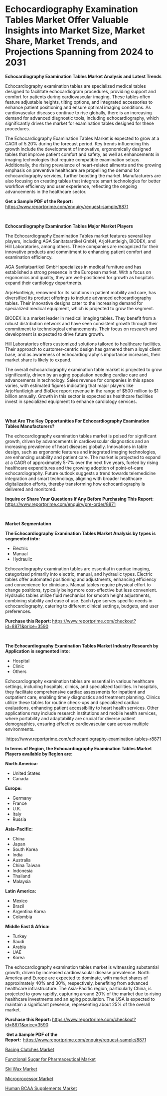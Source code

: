 <p><h1>Echocardiography Examination Tables Market Offer Valuable Insights into Market Size, Market Share, Market Trends, and Projections Spanning from 2024 to 2031</h1></p><p><strong>Echocardiography Examination Tables Market Analysis and Latest Trends</strong></p>
<p><p>Echocardiography examination tables are specialized medical tables designed to facilitate echocardiogram procedures, providing support and comfort for patients during cardiovascular imaging. These tables often feature adjustable heights, tilting options, and integrated accessories to enhance patient positioning and ensure optimal imaging conditions. As cardiovascular diseases continue to rise globally, there is an increasing demand for advanced diagnostic tools, including echocardiography, which significantly drives the market for examination tables designed for these procedures.</p><p>The Echocardiography Examination Tables Market is expected to grow at a CAGR of 5.20% during the forecast period. Key trends influencing this growth include the development of innovative, ergonomically designed tables that improve patient comfort and safety, as well as enhancements in imaging technologies that require compatible examination setups. Additionally, the rising prevalence of heart-related ailments and the growing emphasis on preventive healthcare are propelling the demand for echocardiography services, further boosting the market. Manufacturers are also focusing on creating tables that integrate smart technologies for better workflow efficiency and user experience, reflecting the ongoing advancements in the healthcare sector.</p></p>
<p><strong>Get a Sample PDF of the Report:&nbsp;</strong> <a href="https://www.reportprime.com/enquiry/request-sample/8871?utm_campaign=1087&utm_medium=2&utm_source=Github&utm_content=ia&utm_term=28112024&utm_id=echocardiography-examination-tables">https://www.reportprime.com/enquiry/request-sample/8871</a></p>
<p>&nbsp;</p>
<p><strong>Echocardiography Examination Tables Major Market Players</strong></p>
<p><p>The Echocardiography Examination Tables market features several key players, including AGA Sanitatsartikel GmbH, ArjoHuntleigh, BIODEX, and Hill Laboratories, among others. These companies are recognized for their innovative products and commitment to enhancing patient comfort and examination efficiency.</p><p>AGA Sanitatsartikel GmbH specializes in medical furniture and has established a strong presence in the European market. With a focus on ergonomics and quality, they are well-positioned for growth as hospitals expand their cardiology departments.</p><p>ArjoHuntleigh, renowned for its solutions in patient mobility and care, has diversified its product offerings to include advanced echocardiography tables. Their innovative designs cater to the increasing demand for specialized medical equipment, which is projected to grow the segment.</p><p>BIODEX is a market leader in medical imaging tables. They benefit from a robust distribution network and have seen consistent growth through their commitment to technological enhancements. Their focus on research and development is expected to drive future growth.</p><p>Hill Laboratories offers customized solutions tailored to healthcare facilities. Their approach to customer-centric design has garnered them a loyal client base, and as awareness of echocardiography's importance increases, their market share is likely to expand.</p><p>The overall echocardiography examination table market is projected to grow significantly, driven by an aging population needing cardiac care and advancements in technology. Sales revenue for companies in this space varies, with estimated figures indicating that major players like ArjoHuntleigh and BioDex report revenue in the range of $500 million to $1 billion annually. Growth in this sector is expected as healthcare facilities invest in specialized equipment to enhance cardiology services.</p></p>
<p>&nbsp;</p>
<p><strong>What Are The Key Opportunities For Echocardiography Examination Tables Manufacturers?</strong></p>
<p><p>The echocardiography examination tables market is poised for significant growth, driven by advancements in cardiovascular diagnostics and an increasing prevalence of heart diseases globally. Innovations in table design, such as ergonomic features and integrated imaging technologies, are enhancing usability and patient care. The market is projected to expand at a CAGR of approximately 5-7% over the next five years, fueled by rising healthcare expenditures and the growing adoption of point-of-care echocardiography. Future outlook suggests a trend towards telemedicine integration and smart technology, aligning with broader healthcare digitalization efforts, thereby transforming how echocardiography is delivered and monitored.</p></p>
<p><strong>Inquire or Share Your Questions If Any Before Purchasing This Report:</strong> <a href="https://www.reportprime.com/enquiry/pre-order/8871?utm_campaign=1087&utm_medium=2&utm_source=Github&utm_content=ia&utm_term=28112024&utm_id=echocardiography-examination-tables">https://www.reportprime.com/enquiry/pre-order/8871</a></p>
<p>&nbsp;</p>
<p><strong>Market Segmentation</strong></p>
<p><strong>The Echocardiography Examination Tables Market Analysis by types is segmented into:</strong></p>
<p><ul><li>Electric</li><li>Manual</li><li>Hydraulic</li></ul></p>
<p><p>Echocardiography examination tables are essential in cardiac imaging, categorized primarily into electric, manual, and hydraulic types. Electric tables offer automated positioning and adjustments, enhancing efficiency and convenience for clinicians. Manual tables require physical effort to change positions, typically being more cost-effective but less convenient. Hydraulic tables utilize fluid mechanics for smooth height adjustments, combining stability and ease of use. Each type serves specific needs in echocardiography, catering to different clinical settings, budgets, and user preferences.</p></p>
<p><strong>Purchase this Report:&nbsp;</strong><a href="https://www.reportprime.com/checkout?id=8871&price=3590&utm_campaign=1087&utm_medium=2&utm_source=Github&utm_content=ia&utm_term=28112024&utm_id=echocardiography-examination-tables">https://www.reportprime.com/checkout?id=8871&price=3590</a></p>
<p>&nbsp;</p>
<p><strong>The Echocardiography Examination Tables Market Industry Research by Application is segmented into:</strong></p>
<p><ul><li>Hospital</li><li>Clinic</li><li>Others</li></ul></p>
<p><p>Echocardiography examination tables are essential in various healthcare settings, including hospitals, clinics, and specialized facilities. In hospitals, they facilitate comprehensive cardiac assessments for inpatient and outpatient care, enabling timely diagnostics and treatment planning. Clinics utilize these tables for routine check-ups and specialized cardiac evaluations, enhancing patient accessibility to heart health services. Other applications may include research institutions and mobile health services, where portability and adaptability are crucial for diverse patient demographics, ensuring effective cardiovascular care across multiple environments.</p></p>
<p><a href="https://www.reportprime.com/echocardiography-examination-tables-r8871?utm_campaign=1087&utm_medium=2&utm_source=Github&utm_content=ia&utm_term=28112024&utm_id=echocardiography-examination-tables">&nbsp;https://www.reportprime.com/echocardiography-examination-tables-r8871</a></p>
<p><strong>In terms of Region, the Echocardiography Examination Tables Market Players available by Region are:</strong></p>
<p>
    <p> <strong> North America: </strong>
        <ul>
            <li>United States</li>
            <li>Canada</li>
        </ul>
        </p> 
    <p> <strong> Europe: </strong>
        <ul>
            <li>Germany</li>
            <li>France</li>
            <li>U.K.</li>
            <li>Italy</li>
            <li>Russia</li>
        </ul>
        </p> 
    <p> <strong> Asia-Pacific: </strong>
        <ul>
            <li>China</li>
            <li>Japan</li>
            <li>South Korea</li>
            <li>India</li>
            <li>Australia</li>
            <li>China Taiwan</li>
            <li>Indonesia</li>
            <li>Thailand</li>
            <li>Malaysia</li>
        </ul>
        </p> 
    <p> <strong> Latin America: </strong>
        <ul>
            <li>Mexico</li>
            <li>Brazil</li>
            <li>Argentina Korea</li>
            <li>Colombia</li>
        </ul>
        </p> 
    <p> <strong> Middle East & Africa: </strong>
        <ul>
            <li>Turkey</li>
            <li>Saudi</li>
            <li>Arabia</li>
            <li>UAE</li>
            <li>Korea</li>
        </ul>
    </p>
    </p>
<p><p>The echocardiography examination tables market is witnessing substantial growth, driven by increased cardiovascular disease prevalence. North America and Europe are expected to dominate, with market shares of approximately 40% and 30%, respectively, benefiting from advanced healthcare infrastructure. The Asia-Pacific region, particularly China, is projected to grow rapidly, capturing around 20% of the market due to rising healthcare investments and an aging population. The USA is expected to maintain a significant presence, representing about 25% of the overall market.</p></p>
<p><strong>Purchase this Report: </strong><a href="https://www.reportprime.com/checkout?id=8871&price=3590&utm_campaign=1087&utm_medium=2&utm_source=Github&utm_content=ia&utm_term=28112024&utm_id=echocardiography-examination-tables">https://www.reportprime.com/checkout?id=8871&price=3590</a></p>
<p>&nbsp;<strong>Get a Sample PDF of the Report:&nbsp;&nbsp;</strong><a href="https://www.reportprime.com/enquiry/request-sample/8871?utm_campaign=1087&utm_medium=2&utm_source=Github&utm_content=ia&utm_term=28112024&utm_id=echocardiography-examination-tables">https://www.reportprime.com/enquiry/request-sample/8871</a></p>
<p><strong></strong></p>
<p><p><a href="https://www.linkedin.com/pulse/regional-adaptations-global-racing-clutches-market-trends-overview-uk2of?utm_campaign=1087&utm_medium=2&utm_source=Github&utm_content=ia&utm_term=28112024&utm_id=echocardiography-examination-tables">Racing Clutches Market</a></p><p><a href="https://issuu.com/reportprime-2/docs/functional-sugar-for-pharmaceutical_6a98e924f117f4?utm_campaign=1087&utm_medium=2&utm_source=Github&utm_content=ia&utm_term=28112024&utm_id=echocardiography-examination-tables">Functional Sugar for Pharmaceutical Market</a></p><p><a href="https://www.linkedin.com/pulse/regional-adaptations-global-ski-wax-market-trends-zatje?utm_campaign=1087&utm_medium=2&utm_source=Github&utm_content=ia&utm_term=28112024&utm_id=echocardiography-examination-tables">Ski Wax Market</a></p><p><a href="https://www.linkedin.com/pulse/unveiling-market-trends-global-microprocessor-growth-vwjgc?utm_campaign=1087&utm_medium=2&utm_source=Github&utm_content=ia&utm_term=28112024&utm_id=echocardiography-examination-tables">Microprocessor Market</a></p><p><a href="https://issuu.com/reportprime-2/docs/human-bcaa-supplements-market-size-_91c70d4773ba5e?utm_campaign=1087&utm_medium=2&utm_source=Github&utm_content=ia&utm_term=28112024&utm_id=echocardiography-examination-tables">Human BCAA Supplements Market</a></p></p>